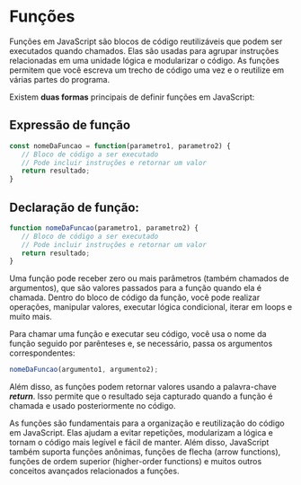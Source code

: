 # Funções

Funções em JavaScript são blocos de código reutilizáveis que podem ser executados quando chamados. Elas são usadas para agrupar instruções relacionadas em uma unidade lógica e modularizar o código. As funções permitem que você escreva um trecho de código uma vez e o reutilize em várias partes do programa. 

Existem <b>duas formas</b> principais de definir funções em JavaScript: 

## Expressão de função
``````javascript
const nomeDaFuncao = function(parametro1, parametro2) {
   // Bloco de código a ser executado
   // Pode incluir instruções e retornar um valor
   return resultado;
}
``````

## Declaração de função:

``````javascript
function nomeDaFuncao(parametro1, parametro2) {
   // Bloco de código a ser executado
   // Pode incluir instruções e retornar um valor
   return resultado; 
}
``````

Uma função pode receber zero ou mais parâmetros (também chamados de argumentos), que são valores passados para a função quando ela é chamada. Dentro do bloco de código da função, você pode realizar operações, manipular valores, executar lógica condicional, iterar em loops e muito mais.

Para chamar uma função e executar seu código, você usa o nome da função seguido por parênteses e, se necessário, passa os argumentos correspondentes:

``````javascript
nomeDaFuncao(argumento1, argumento2);
``````

Além disso, as funções podem retornar valores usando a palavra-chave <b><i>return</b></i>. Isso permite que o resultado seja capturado quando a função é chamada e usado posteriormente no código.

As funções são fundamentais para a organização e reutilização do código em JavaScript. Elas ajudam a evitar repetições, modularizam a lógica e tornam o código mais legível e fácil de manter. Além disso, JavaScript também suporta funções anônimas, funções de flecha (arrow functions), funções de ordem superior (higher-order functions) e muitos outros conceitos avançados relacionados a funções.
